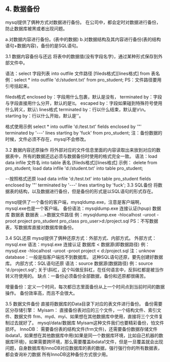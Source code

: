 
## 4. 数据备份
mysql提供了俩种方式对数据进行备份。
在公司中，都会定时对数据进行备份，防止数据库被黑或者出现问题。

a.对数据内容进行备份。(表中的数据)
b.对数据结构及其内容进行备份(表的结构语句+数据内容)，备份的是SQL语句。

3.1 数据内容备份与还远
将表中的数据值(没有字段名字)，通过某种形式保存到外部文件中。

语法：select 字段列表 into outfile 文件路径 [fileds格式][lines格式] from 表名
例：select * into outfile 'd:/student.txt' from pro_student;
PS：文件路径要用引号括起来。

fileds格式
enclosed by：字段用什么包裹，默认是没有，
terminated by：字段与字段直接用什么分开，默认的是\t。
escaped by：字段如果碰到特殊符号使用什么转义，默认\\
lines格式
terminated by：行以什么结束，默认是\r\n。
starting by：行以什么开始，默认是''。

格式使用示例
select * into outfile
'd:/test.txt' 
fields enclosed by '"' 
terminated by '---' 
lines starting by 'fuck' 
from pro_student;
注：备份数据的时候，文件必须不存在，mysql不会修改。

3.2 数据内容还原操作
将外部对应的文件信息里面的内容读取出来放到对应的数据表中，所有的数据还远必须与数据备份时使用的格式完全一致。
语法：load data infile 文件名 into table 表名 [fileds格式][lines格式]
示例：
delete from pro_student;
load data infile 'd:/student.txt' into table pro_student;

--按照格式还原
load data infile 'd:/test.txt' into table pro_student
fields enclosed by '"' 
terminated by '---' 
lines starting by 'fuck';
3.3 SQL备份
将数据表的结构，以及数据进行备份，但是备份的形式是以SQL语句的形式存在。

mysql提供了一个备份的客户端，mysqldump.exe，注意是客户端啊，mysql.exe也是一个客户端。
备份语法：mysqldump.exe 连接认证(hpup) 数据库 数据表 数据表 ...>数据文件路径
例：mysqldump.exe -hlocalhost -uroot -proot project pro_student pro_class pro_user>d:/project.sql
PS：不写数据表，写数据库直接对数据库做备份。

3.4 SQL还原
mysql提供了俩种还原方式：外部方式、内部方式。
外部方式：mysql.exe
语法：mysql.exe 连接认证 数据库 < 数据源(即数据路径)
例：mysql.exe -hlocalhost -uroot -proot project < d:/project.sql
注：unknow database：一般是指客户端找不到数据库。
这种SQL语句还原，要先创建好数据库。
内部方式：SQL语句还原
语法：source 数据源(数据路径)
例：source 'd:/project.sql';
关于\斜杠，这个叫做反斜杠，在任何语言中，反斜杠都是被当作转义符使用的。
缺点：一备份必须备份全部数据，备份和还原都很痛苦。

增量备份：定义一个时间，每次都日志里面备份从上一个时间点到当前时间的数据操作。
备份效率高，而且不会很大。

3.5 数据文件备份
直接将数据库的Data目录下对应的表文件进行备份。
备份需要区分存储引擎：
Myisam：
直接备份表对应的三个文件，一个结构文件、索引文件、数据文件
frm、myd、myi、如果想在其他数据库中使用，直接将三个文件复制过去就好了。
mysql/data/数据库
Myisam这种文件我们也要精彩备份，怕文件损坏。
InnoDB：
需要备份表的结构文件(frm文件)，还需要备份数据存储文件ibdata1，如果想在其他数据库中用(如果是同一个数据库环境，比如自己机器的数据库环境)，如果需要跨环境，那么需要覆盖ibdata1文件，但是一旦覆盖就会出现问题，自身数据库有InnoDB对应数据库的表的数据，强行强行你的所有数据表，都会查询补刀数据
所有InnoDB这种备份方式很少用。